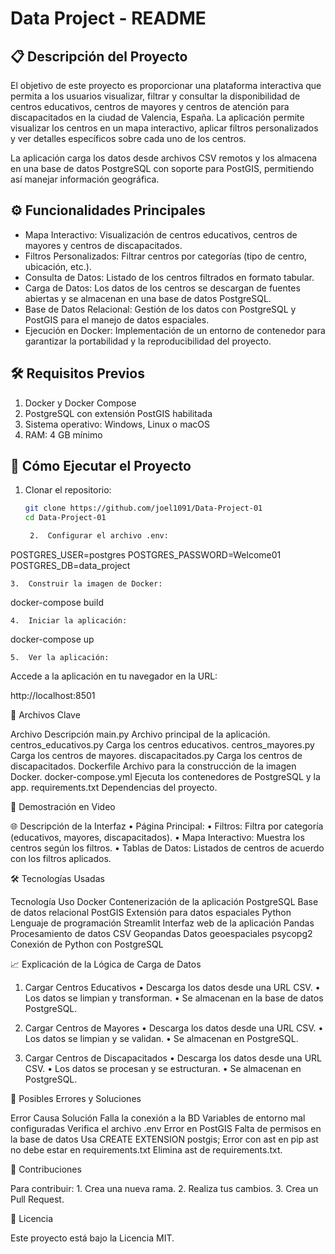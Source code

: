 # **Data Project - README**

## 📋 **Descripción del Proyecto**
El objetivo de este proyecto es proporcionar una plataforma interactiva que permita a los usuarios visualizar, filtrar y consultar la disponibilidad de centros educativos, centros de mayores y centros de atención para discapacitados en la ciudad de Valencia, España. La aplicación permite visualizar los centros en un mapa interactivo, aplicar filtros personalizados y ver detalles específicos sobre cada uno de los centros.

La aplicación carga los datos desde archivos CSV remotos y los almacena en una base de datos PostgreSQL con soporte para PostGIS, permitiendo así manejar información geográfica.

## ⚙️ **Funcionalidades Principales**
- Mapa Interactivo: Visualización de centros educativos, centros de mayores y centros de discapacitados.
- Filtros Personalizados: Filtrar centros por categorías (tipo de centro, ubicación, etc.).
- Consulta de Datos: Listado de los centros filtrados en formato tabular.
- Carga de Datos: Los datos de los centros se descargan de fuentes abiertas y se almacenan en una base de datos PostgreSQL.
- Base de Datos Relacional: Gestión de los datos con PostgreSQL y PostGIS para el manejo de datos espaciales.
- Ejecución en Docker: Implementación de un entorno de contenedor para garantizar la portabilidad y la reproducibilidad del proyecto.


## 🛠️ **Requisitos Previos**
1. Docker y Docker Compose
2. PostgreSQL con extensión PostGIS habilitada
3. Sistema operativo: Windows, Linux o macOS
4. RAM: 4 GB mínimo

## 🚀 **Cómo Ejecutar el Proyecto**
1. Clonar el repositorio:
   ```bash
   git clone https://github.com/joel1091/Data-Project-01
   cd Data-Project-01

	2.	Configurar el archivo .env:

POSTGRES_USER=postgres
POSTGRES_PASSWORD=Welcome01
POSTGRES_DB=data_project


	3.	Construir la imagen de Docker:

docker-compose build


	4.	Iniciar la aplicación:

docker-compose up


	5.	Ver la aplicación:
Accede a la aplicación en tu navegador en la URL:

http://localhost:8501



📁 Archivos Clave

Archivo	Descripción
main.py	Archivo principal de la aplicación.
centros_educativos.py	Carga los centros educativos.
centros_mayores.py	Carga los centros de mayores.
discapacitados.py	Carga los centros de discapacitados.
Dockerfile	Archivo para la construcción de la imagen Docker.
docker-compose.yml	Ejecuta los contenedores de PostgreSQL y la app.
requirements.txt	Dependencias del proyecto.

🎥 Demostración en Video

🌐 Descripción de la Interfaz
	•	Página Principal:
	•	Filtros: Filtra por categoría (educativos, mayores, discapacitados).
	•	Mapa Interactivo: Muestra los centros según los filtros.
	•	Tablas de Datos: Listados de centros de acuerdo con los filtros aplicados.

🛠️ Tecnologías Usadas

Tecnología	Uso
Docker	Contenerización de la aplicación
PostgreSQL	Base de datos relacional
PostGIS	Extensión para datos espaciales
Python	Lenguaje de programación
Streamlit	Interfaz web de la aplicación
Pandas	Procesamiento de datos CSV
Geopandas	Datos geoespaciales
psycopg2	Conexión de Python con PostgreSQL

📈 Explicación de la Lógica de Carga de Datos

1. Cargar Centros Educativos
	•	Descarga los datos desde una URL CSV.
	•	Los datos se limpian y transforman.
	•	Se almacenan en la base de datos PostgreSQL.

2. Cargar Centros de Mayores
	•	Descarga los datos desde una URL CSV.
	•	Los datos se limpian y se validan.
	•	Se almacenan en PostgreSQL.

3. Cargar Centros de Discapacitados
	•	Descarga los datos desde una URL CSV.
	•	Los datos se procesan y se estructuran.
	•	Se almacenan en PostgreSQL.

🐛 Posibles Errores y Soluciones

Error	Causa	Solución
Falla la conexión a la BD	Variables de entorno mal configuradas	Verifica el archivo .env
Error en PostGIS	Falta de permisos en la base de datos	Usa CREATE EXTENSION postgis;
Error con ast en pip	ast no debe estar en requirements.txt	Elimina ast de requirements.txt.

🤝 Contribuciones

Para contribuir:
	1.	Crea una nueva rama.
	2.	Realiza tus cambios.
	3.	Crea un Pull Request.

📄 Licencia

Este proyecto está bajo la Licencia MIT.

